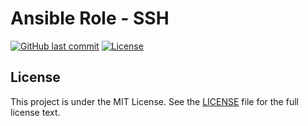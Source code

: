 # Ansible Role - SSH

[![GitHub last commit](https://img.shields.io/github/last-commit/ursinn-ansible/role-ssh?logo=github&style=for-the-badge)](https://github.com/ursinn-ansible/role-ssh/commits)
[![License](https://img.shields.io/github/license/ursinn-ansible/role-ssh?style=for-the-badge)](https://github.com/ursinn-ansible/role-ssh/blob/main/LICENSE)

## License

This project is under the MIT License. See the [LICENSE](https://github.com/ursinn-ansible/role-ssh/blob/main/LICENSE) file for the full license text.
